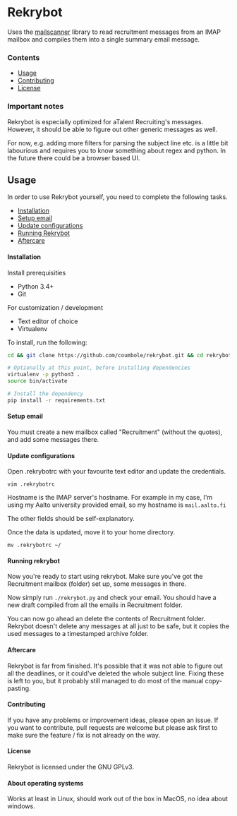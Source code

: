 # Rekrybot

Uses the [mailscanner](https://github.com/coumbole/mailscanner) library
to read recruitment messages from an IMAP mailbox and compiles them into
a single summary email message.

### Contents

- [Usage](#usage)
- [Contributing](#contributing)
- [License](#license)


### Important notes

Rekrybot is especially optimized for aTalent Recruiting's messages.
However, it should be able to figure out other generic messages as well.

For now, e.g. adding more filters for parsing the subject line etc. is a
little bit labourious and requires you to know something about regex and
python. In the future there could be a browser based UI.

## Usage

In order to use Rekrybot yourself, you need to complete the following
tasks.


- [Installation](#installation)
- [Setup email](#setup-email)
- [Update configurations](#update-configurations)
- [Running Rekrybot](#running-rekrybot)
- [Aftercare](#aftercare)


#### Installation

Install prerequisities
- Python 3.4+
- Git

For customization / development
- Text editor of choice
- Virtualenv


To install, run the following:
``` bash
cd && git clone https://github.com/coumbole/rekrybot.git && cd rekrybot

# Optionally at this point, before installing dependencies
virtualenv -p python3 .
source bin/activate

# Install the dependency
pip install -r requirements.txt
```

#### Setup email

You must create a new mailbox called "Recruitment" (without the quotes),
and add some messages there.


#### Update configurations

Open .rekrybotrc with your favourite text editor and update the
credentials.

`vim .rekrybotrc`

Hostname is the IMAP server's hostname. For example in my case, I'm
using my Aalto university provided email, so my hostname is
`mail.aalto.fi`

The other fields should be self-explanatory.

Once the data is updated, move it to your home directory.

`mv .rekrybotrc ~/`


#### Running rekrybot

Now you're ready to start using rekrybot. Make sure you've got the
Recruitment mailbox (folder) set up, some messages in there.

Now simply run `./rekrybot.py` and check your email. You should have a
new draft compiled from all the emails in Recruitment folder.

You can now go ahead an delete the contents of Recruitment folder.
Rekrybot doesn't delete any messages at all just to be safe, but it
copies the used messages to a timestamped archive folder.


#### Aftercare

Rekrybot is far from finished. It's possible that it was not able to
figure out all the deadlines, or it could've deleted the whole subject
line. Fixing these is left to you, but it probably still managed to do
most of the manual copy-pasting.


#### Contributing

If you have any problems or improvement ideas, please open an issue. If
you want to contribute, pull requests are welcome but please ask first
to make sure the feature / fix is not already on the way.


#### License

Rekrybot is licensed under the GNU GPLv3.


#### About operating systems

Works at least in Linux, should work out of the box in MacOS, no idea
about windows.
